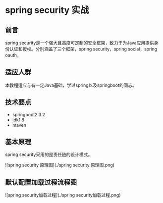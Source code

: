 # spring security 实战

## 前言
 spring security是一个强大且高度可定制的安全框架，致力于为Java应用提供身份认证和授权。分别涵盖了三个框架，spring security，spring social，spring oauth。


## 适应人群
 本教程适应与有一定Java基础，学过spring以及springboot的同志。

## 技术要点
- springboot2.3.2
- jdk1.8
- maven

## 基本原理
spring security采用的是责任链的设计模式。

![spring security 原理图](./spring security 原理图.png)


## 默认配置加载过程流程图

![spring security加载过程](./spring security加载过程.png)

